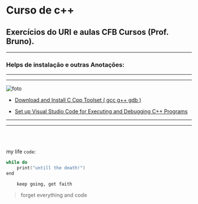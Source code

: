 # Curso de c++
## Exercícios do URI e aulas CFB Cursos (Prof. Bruno).
---
### Helps de instalação e outras Anotações:
***
***

![foto](https://img-premium.flaticon.com/png/128/3485/premium/3485196.png?token=exp=1629603573~hmac=38a9bfc2efad239415b02cc3c44787a2)

* [Download and Install C Cpp Toolset ( gcc g++ gdb )](https://www.youtube.com/watch?v=0HD0pqVtsmw&list=PLUrDFgTqehXO_6kYoqDMEdtHIM8m1WFiE&index=4 "youtube")

* [Set up Visual Studio Code for Executing and Debugging C++ Programs](https://www.youtube.com/watch?v=rgCJbsCSARM&list=PLUrDFgTqehXO_6kYoqDMEdtHIM8m1WFiE&index=4 "youtube")
***
***
</br>
</br>

my life `code`:
```c++
while do
    print("untill the death!")
end
```
        keep going, get faith
> forget everything and code